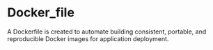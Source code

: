 # Docker_file
A Dockerfile is created to automate building consistent, portable, and reproducible Docker images for application deployment.
